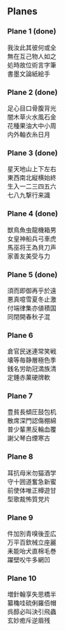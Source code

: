 
## Planes

### Plane 1 (done)

我汝此其彼何或全  
無在互己物人如之  
処時故位術言字筆  
書墨文論紙絵手

### Plane 2 (done)

足心目口骨腹背光  
闇木草火水風石金  
花種果油大中小周  
内外軸衣糸日月

### Plane 3 (done)

星天地山上下左右  
東西南北縦横始終  
生入一二三四五六  
七八九撃行来識

### Plane 4 (done)

獣鳥魚虫龍機箱男  
女皇神船兵弓車虎  
馬巫将王為貝刀声  
家善友美受与力

### Plane 5 (done)

須而即御再乎於遠  
悪真噫雪夏冬止激  
付端律集亦値積国  
同閉開春秋子混

### Plane 6

倉官民迷連常笑戦  
壊等毎静層極色季  
銭名労助冠満族清  
定錘赤菓硬牌軟

### Plane 7

豊貧長傾圧鼓包机  
散席深門認傷棚綿  
普少輩黒反輪血覆  
謝父琴白煙寒古

### Plane 8

耳抗母米勿猫酒学  
守十囲道奮急新蜜  
前使体唯正樽遊甘  
型歌裁怖質党片

### Plane 9

件加別青嗅後歪広  
万平百欽械立座麗  
耒能咍犬直棉毛巻  
躍壁㕮牛多網凹

### Plane 10

増針翰享失思橋半  
纂穐哇硫俐羅佰帽  
呉醇必叫決引飛蟲  
玄妙癒斥逆眉残

